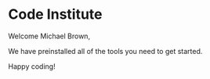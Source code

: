 # Code Institute

Welcome Michael Brown,

We have preinstalled all of the tools you need to get started.

Happy coding!